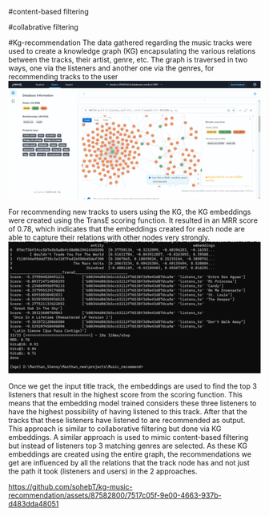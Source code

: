 
#content-based filtering

#collabrative filtering


#Kg-recommendation
The data gathered regarding the music tracks were used to create a knowledge graph (KG) encapsulating the various relations between the tracks, their artist, genre, etc.
The graph is traversed in two ways, one via the listeners and another one via the genres, for recommending tracks to the user
![](kg.gif)

For recommending new tracks to users using the KG, the KG embeddings were created using the TransE scoring function.
It resulted in an MRR score of 0.78, which indicates that the embeddings created for each node are able to capture their relations with other nodes very strongly.
![Screenshot](kge_20_train.png)

Once we get the input title track, the embeddings are used to find the top 3 listeners that result in the highest score from the scoring function. This means that the embedding model trained considers these three listeners to have the highest possibility of having listened to this track. After that the tracks that these listeners have listened 
to are recommended as output. This approach is similar to collaborative filtering but done via KG embeddings. A similar approach is used to mimic content-based filtering but instead of listeners top 3 matching genres are selected. As these KG embeddings are created using the entire graph, the recommendations we get are influenced by all the relations that the track node has and not just the path it took (listeners and users) in the 2 approaches. 

https://github.com/sohebT/kg-music-recommendation/assets/87582800/7517c05f-9e00-4663-937b-d483dda48051



